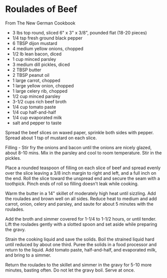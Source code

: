 # Roulades of Beef

From The New German Cookbook

- 3 lbs top round, sliced 6" x 3" x 3/8", pounded flat (18-20 pieces)
- 1/4 tsp fresh ground black pepper
- 6 TBSP dijon mustard
- 4 medium yellow onions, chopped
- 1/2 lb lean bacon, diced
- 1 cup minced parsley
- 3 medium dill pickles, diced
- 2 TBSP butter
- 2 TBSP peanut oil
- 1 large carrot, chopped
- 1 large yellow onion, chopped
- 1 large celery rib, chopped
- 1/2 cup minced parsley
- 3-1/2 cups rich beef broth
- 1/4 cup tomato paste
- 1/4 cup half-and-half
- 1/4 cup evaporated milk
- salt and pepper to taste

Spread the beef slices on waxed paper, sprinkle both sides with pepper.
Spread about 1 tsp of mustard on each slice. 

Filling - Stir fry the onions and bacon until the onions are nicely
glazed, about 8-10 mins. Mix in the parsley and cool to room
temperature. Stir in the pickles.

Place a rounded teaspoon of filling on each slice of beef and spread
evenly over the slice leaving a 3/8 inch margin to right and left, and a
full inch on the end. Roll the slice toward the unspread end and secure
the seam with a toothpick. Pinch ends of roll so filling doesn't leak
while cooking.

Warm the butter in a 14" skillet of moderately high heat until sizzling.
Add the roulades and brown well on all sides. Reduce heat to medium and
add carrot, onion, celery and parsley, and saute for about 5 minutes
with the roulades. 

Add the broth and simmer covered for 1-1/4 to 1-1/2
hours, or until tender. Lift the roulades gently with a slotted spoon
and set aside while preparing the gravy. 

Strain the cooking liquid and save the solids. Boil the strained liquid
hard until reduced by about one third. Puree the solids in a food
processor and return to the liquid. Add tomato paste, half-and-half, and
evaporated milk, and bring to a simmer.

Return the roulades to the skillet and simmer in the gravy for 5-10 more
minutes, basting often. Do not let the gravy boil. Serve at once.

